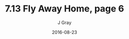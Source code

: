 ---
title: '7.13 Fly Away Home, page 6'
alt: 'Mysteries of the Arcana'
date: '2016-08-23'
author: 'J Gray'
artist: 'Sarrah Wilkinson'
chapter: '7 Tales of the Arcana'
filler: false
---